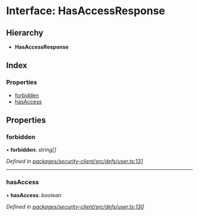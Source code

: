 # Interface: HasAccessResponse

## Hierarchy

* **HasAccessResponse**

## Index

### Properties

* [forbidden](hasaccessresponse.md#forbidden)
* [hasAccess](hasaccessresponse.md#hasaccess)

## Properties

###  forbidden

• **forbidden**: *string[]*

*Defined in [packages/security-client/src/defs/user.ts:131](https://github.com/TheSoftwareHouse/rad-modules-tools/blob/56e5326/packages/security-client/src/defs/user.ts#L131)*

___

###  hasAccess

• **hasAccess**: *boolean*

*Defined in [packages/security-client/src/defs/user.ts:130](https://github.com/TheSoftwareHouse/rad-modules-tools/blob/56e5326/packages/security-client/src/defs/user.ts#L130)*
